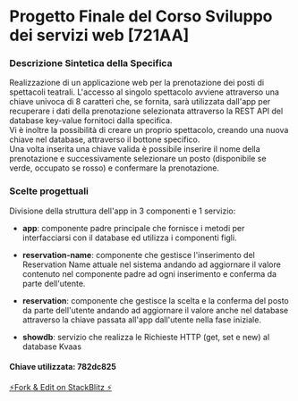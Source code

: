 # Progetto Finale del Corso Sviluppo dei servizi web [721AA]

### Descrizione Sintetica della Specifica

Realizzazione di un applicazione web per la prenotazione dei posti di spettacoli teatrali.
L'accesso al singolo spettacolo avviene attraverso una chiave univoca di 8 caratteri che, se fornita, sarà utilizzata dall'app per recuperare i dati della prenotazione selezionata attraverso la REST API del database key-value fornitoci dalla specifica.  
Vi è inoltre la possibilità di creare un proprio spettacolo, creando una nuova chiave nel database, attraverso il bottone specifico.  
Una volta inserita una chiave valida è possibile inserire il nome della prenotazione e successivamente selezionare un posto (disponibile se verde, occupato se rosso) e confermare la prenotazione.

### Scelte progettuali

Divisione della struttura dell'app in 3 componenti e 1 servizio:

- **app**: componente padre principale che fornisce i metodi per interfacciarsi con il database ed utilizza i componenti figli.

- **reservation-name**: componente che gestisce l'inserimento del Reservation Name attuale nel sistema andando ad aggiornare il valore contenuto nel componente padre ad ogni inserimento e conferma da parte dell'utente.

- **reservation**: componente che gestisce la scelta e la conferma del posto da parte dell'utente andando ad aggiornare il valore anche nel database attraverso la chiave passata all'app dall'utente nella fase iniziale.

- **showdb**: servizio che realizza le Richieste HTTP (get, set e new) al database Kvaas

#### Chiave utilizzata: 782dc825

[⚡Fork & Edit on StackBlitz ⚡️](https://stackblitz.com/edit/angular-ivy-g9gwbn)
